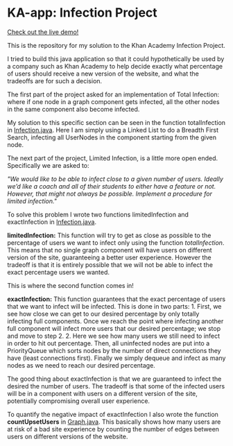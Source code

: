 # KA-app: Infection Project

[Check out the live demo!](https://dry-ravine-36414.herokuapp.com/Infection)

This is the repository for my solution to the Khan Academy Infection Project.

I tried to build this java application so that it could hypothetically be used by a company such as Khan Academy 
to help decide exactly what percentage of users should receive a new version of the website, and what the tradeoffs
are for such a decision.

The first part of the project asked for an implementation of Total Infection: where if one node in a graph component 
gets infected, all the other nodes in the same component also become infected. 

My solution to this specific section can be seen in the function totalInfection in [Infection.java](https://github.com/sudjeev/KA-app/blob/master/src/main/java/Infection.java).
Here I am simply using a Linked List to do a Breadth First Search, infecting all UserNodes in the component starting from 
the given node.

The next part of the project, Limited Infection, is a little more open ended. Specifically we are asked to:
  
  <i>
  "We would like to be able to infect close to a given number of users. 
  Ideally we’d like a coach and all of their students to either have a feature or not. 
  However, that might not always be possible. Implement a procedure for limited infection."
  </i>

To solve this problem I wrote two functions limitedInfection and exactInfection in [Infection.java](https://github.com/sudjeev/KA-app/blob/master/src/main/java/Infection.java).

<b>limitedInfection:</b> This function will try to get as close as possible to the percentage of users we want to infect only using the function <i>totalInfection</i>.
This means that no single graph component will have users on different version of the site, guaranteeing a better user experience.
However the tradeoff is that it is entirely possible that we will not be able to infect the exact percentage users we wanted.

This is where the second function comes in!

<b>exactInfection:</b> This function guarantees that the exact percentage of users that we want to infect will be infected. 
  This is done in two parts:
    1. First, we see how close we can get to our desired percentage by only totally infecting full components. Once we reach 
       the point where infecting another full component will infect more users that our desired percentage; we stop and move to step 2. 
    2. Here we see how many users we still need to infect in order to hit out percentage. Then, all uninfected nodes are put into a 
       PriorityQueue which sorts nodes by the number of direct connections they have (least connections first). Finally we simply dequeue
       and infect as many nodes as we need to reach our desired percentage.

The good thing about exactInfection is that we are guaranteed to infect the desired the number of users. The tradeoff is that some of the
infected users will be in a component with users on a different version of the site, potentially compromising overall user experience.

To quantify the negative impact of exactInfection I also wrote the function <b>countUpsetUsers</b> in [Graph.java](https://github.com/sudjeev/KA-app/blob/master/src/main/java/Graph.java).
This basically shows how many users are at risk of a bad site experience by counting the number of edges between users on different versions
of the website.



  
  
